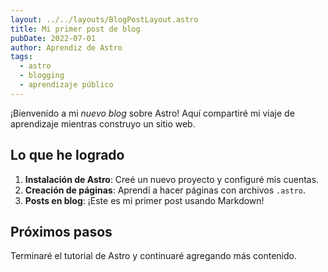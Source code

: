 ```yaml
---
layout: ../../layouts/BlogPostLayout.astro
title: Mi primer post de blog
pubDate: 2022-07-01
author: Aprendiz de Astro
tags:
  - astro
  - blogging
  - aprendizaje público
---
```


¡Bienvenido a mi *nuevo blog* sobre Astro! Aquí compartiré mi viaje de aprendizaje mientras construyo un sitio web.

## Lo que he logrado

1. **Instalación de Astro**: Creé un nuevo proyecto y configuré mis cuentas.
2. **Creación de páginas**: Aprendí a hacer páginas con archivos `.astro`.
3. **Posts en blog**: ¡Este es mi primer post usando Markdown!

## Próximos pasos

Terminaré el tutorial de Astro y continuaré agregando más contenido.